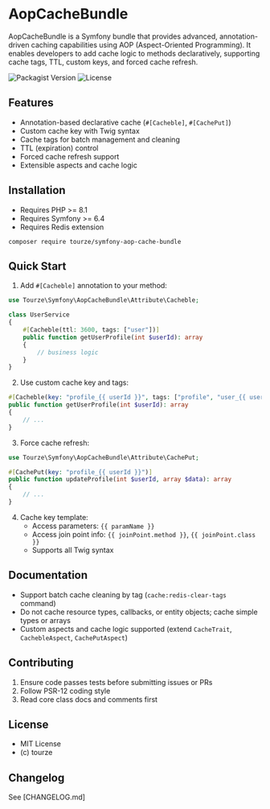 # AopCacheBundle

AopCacheBundle is a Symfony bundle that provides advanced, annotation-driven caching capabilities using AOP (Aspect-Oriented Programming). It enables developers to add cache logic to methods declaratively, supporting cache tags, TTL, custom keys, and forced cache refresh.

![Packagist Version](https://img.shields.io/packagist/v/tourze/symfony-aop-cache-bundle)
![License](https://img.shields.io/github/license/tourze/symfony-aop-cache-bundle)

## Features

- Annotation-based declarative cache (`#[Cacheble]`, `#[CachePut]`)
- Custom cache key with Twig syntax
- Cache tags for batch management and cleaning
- TTL (expiration) control
- Forced cache refresh support
- Extensible aspects and cache logic

## Installation

- Requires PHP >= 8.1
- Requires Symfony >= 6.4
- Requires Redis extension

```shell
composer require tourze/symfony-aop-cache-bundle
```

## Quick Start

1. Add `#[Cacheble]` annotation to your method:

```php
use Tourze\Symfony\AopCacheBundle\Attribute\Cacheble;

class UserService
{
    #[Cacheble(ttl: 3600, tags: ["user"])]
    public function getUserProfile(int $userId): array
    {
        // business logic
    }
}
```

2. Use custom cache key and tags:

```php
#[Cacheble(key: "profile_{{ userId }}", tags: ["profile", "user_{{ userId }}"])]
public function getUserProfile(int $userId): array
{
    // ...
}
```

3. Force cache refresh:

```php
use Tourze\Symfony\AopCacheBundle\Attribute\CachePut;

#[CachePut(key: "profile_{{ userId }}")]
public function updateProfile(int $userId, array $data): array
{
    // ...
}
```

4. Cache key template:
   - Access parameters: `{{ paramName }}`
   - Access join point info: `{{ joinPoint.method }}`, `{{ joinPoint.class }}`
   - Supports all Twig syntax

## Documentation

- Support batch cache cleaning by tag (`cache:redis-clear-tags` command)
- Do not cache resource types, callbacks, or entity objects; cache simple types or arrays
- Custom aspects and cache logic supported (extend `CacheTrait`, `CachebleAspect`, `CachePutAspect`)

## Contributing

1. Ensure code passes tests before submitting issues or PRs
2. Follow PSR-12 coding style
3. Read core class docs and comments first

## License

- MIT License
- (c) tourze

## Changelog

See [CHANGELOG.md]
